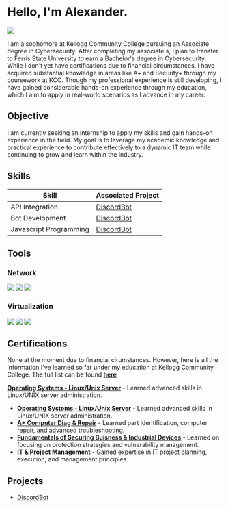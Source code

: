 # Hello, I'm Alexander.
<a href="https://www.linkedin.com/in/alex-steward-15782b22b/"><img src="https://img.shields.io/badge/-LinkedIn-0072b1?&style=for-the-badge&logo=linkedin&logoColor=white" /></a>


I am a sophomore at Kellogg Community College pursuing an Associate degree in Cybersecurity. After completing my associate's, I plan to transfer to Ferris State University to earn a Bachelor's degree in Cybersecurity. While I don't yet have certifications due to financial circumstances, I have acquired substantial knowledge in areas like A+ and Security+ through my coursework at KCC. Though my professional experience is still developing, I have gained considerable hands-on experience through my education, which I aim to apply in real-world scenarios as I advance in my career.


## Objective

I am currently seeking an internship to apply my skills and gain hands-on experience in the field. My goal is to leverage my academic knowledge and practical experience to contribute effectively to a dynamic IT team while continuing to grow and learn within the industry.


## Skills

| Skill                                         | Associated Project         |
|-----------------------------------------------|----------------------------|
| API Integration                               | <a href="https://github.com/alexsteward/Discord-Bot/tree/main">DiscordBot</a>|
| Bot Development                               | <a href="https://github.com/alexsteward/Discord-Bot/tree/main">DiscordBot</a>|
| Javascript Programming                        | <a href="https://github.com/alexsteward/Discord-Bot/tree/main">DiscordBot</a>|

## Tools

### Network
<div>
    <img src="https://img.shields.io/badge/-Wireshark-1679A7?&style=for-the-badge&logo=Wireshark&logoColor=white" />
    <img src="https://img.shields.io/badge/-Nmap-4682B4?&style=for-the-badge&logo=protocols.io&logoColor=white" />
    <img src="https://img.shields.io/badge/-Metasploit-4C4C4C?&style=for-the-badge&logo=metasploit&logoColor=white" />
</div>

### Virtualization
<div>
    <img src="https://img.shields.io/badge/-VirtualBox-183A61?&style=for-the-badge&logo=virtualbox&logoColor=white" />
    <img src="https://img.shields.io/badge/-Hyper--V-0078D7?&style=for-the-badge&logo=windows&logoColor=white" />
    <img src="https://img.shields.io/badge/-VMware-607078?&style=for-the-badge&logo=vmware&logoColor=white" />
</div>

## Certifications

None at the moment due to financial cirumstances. However, here is all the information I've learned so far under my education at Kellogg Community College. The full list can be found **<a href="https://github.com/alexsteward/course-materials">here</a>**

**[Operating Systems - Linux/Unix Server](https://github.com/alexsteward/course-materials/blob/main/CET-252-SYLLABUS.pdf)** - Learned advanced skills in Linux/UNIX server administration.

- **[Operating Systems - Linux/Unix Server](./course-materials/CET-252-SYLLABUS.pdf)** - Learned advanced skills in Linux/UNIX server administration.
- **[A+ Computer Diag & Repair](./course-materials/CET-260-SYLLABUS.pdf)** - Learned part identification, computer repair, and advanced troubleshooting.
- **[Fundamentals of Securing Buisness & Industrial Devices](./course-materials/ISS-201-SYLLABUS.pdf)** - Learned on focusing on protection strategies and vulnerability management.
- **[IT & Project Management](./course-materials/IT-110-SYLLABUS.pdf)** - Gained expertise in IT project planning, execution, and management principles.
<div>


## Projects
- <a href="https://github.com/alexsteward/Discord-Bot/tree/main">DiscordBot</a>
